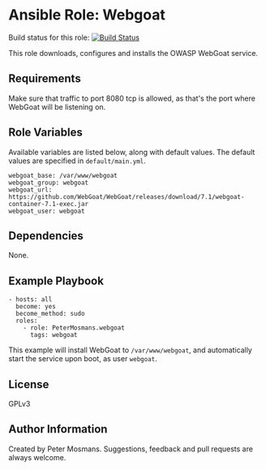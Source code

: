 Ansible Role: Webgoat
=========

Build status for this role: [![Build Status](https://travis-ci.org/PeterMosmans/ansible-role-webgoat.svg)](https://travis-ci.org/PeterMosmans/ansible-role-webgoat)


This role downloads, configures and installs the OWASP WebGoat service.


Requirements
------------

Make sure that traffic to port 8080 tcp is allowed, as that's the port where WebGoat will be listening on.


Role Variables
--------------
Available variables are listed below, along with default values. The default values are specified in `default/main.yml`.

```
webgoat_base: /var/www/webgoat
webgoat_group: webgoat
webgoat_url: https://github.com/WebGoat/WebGoat/releases/download/7.1/webgoat-container-7.1-exec.jar
webgoat_user: webgoat
```


Dependencies
------------

None.

Example Playbook
----------------

```
- hosts: all
  become: yes
  become_method: sudo
  roles:
    - role: PeterMosmans.webgoat
      tags: webgoat
```
This example will install WebGoat to `/var/www/webgoat`, and automatically start the service upon boot, as user `webgoat`.


License
-------

GPLv3


Author Information
------------------

Created by Peter Mosmans. Suggestions, feedback and pull requests are always welcome.
